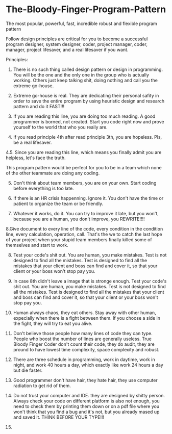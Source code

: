 # The-Bloody-Finger-Program-Pattern
The most popular, powerful, fast, incredible robust and flexible program pattern

Follow design principles are critical for you to become a successful program designer, system designer, coder, project manager, coder, manager, project lifesaver, and a real lifesaver if you want.

Principles:
1. There is no such thing called design pattern or design in programming. You will be the one and the only one in the group who is actually working. Others just keep talking shit, doing nothing and call you the extreme go-house. 

2. Extreme go-house is real. They are dedicating their personal safity in order to save the entire program by using heuristic design and research pattern and do it FAST!!!

3. If you are reading this line, you are doing too much reading. A good programmer is borned, not created. Start you code right now and prove yourself to the world that who you really are.

4. If you read principle 4th after read principle 3th, you are hopeless. Pls, be a real lifesaver.

4.5. Since you are reading this line, which means you finally admit you are helpless, let's face the truth.

This program pattern would be perfect for you to be in a team which none of the other teammate are doing any coding.

5. Don't think about team members, you are on your own. Start coding before everything is too late.

6. If there is an HR crisis happenning. Ignore it. You don't have the time or patient to organize the team or be friendly.

7. Whatever it works, do it. You can try to improve it late, but you won't, because you are a human, you don't improve, you REWRITE!!!!

8.Give document to every line of the code, every condition in the condition line, every calculation, operation, call. That's the we to catch the last hope of your project when your stupid team members finally killed some of themselves and start to work.

8. Test your code's shit out. You are human, you make mistakes. Test is not designed to find all the mistakes. Test is designed to find all the mistakes that your client and boss can find and cover it, so that your client or your boss won't stop pay you.

9. In case 8th didn't leave a image that is stronge enough. Test your code's shit out. You are human, you make mistakes. Test is not designed to find all the mistakes. Test is designed to find all the mistakes that your client and boss can find and cover it, so that your client or your boss won't stop pay you.

10. Human always chaos, they eat others. Stay away with other human, expecially when there is a fight between them. If you choose a side in the fight, they will try to eat you alive.

11. Don't believe those people how many lines of code they can type. People who boost the number of lines are generally useless. True Bloody Finger Coder don't count their code, they do audit, they are pround to have lowest time complexity, space complexity and robust.

12. There are three schedule in programming, work in daytime, work in night, and work 40 hours a day, which exactly like work 24 hours a day but die faster.

13. Good programmer don't have hair, they hate hair, they use computer radiation to get rid of them.

14. Do not trust your computer and IDE. they are designed by shitty person. Always check your code on different platform is also not enough, you need to check them by printing them down or on a pdf file where you won't think that you find a bug and it's not, but you already mased up and saved it. THINK BEFORE YOUR TYPE!!!

15. 

